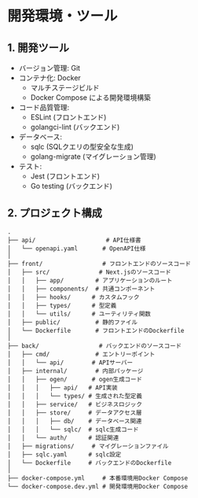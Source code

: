 # 開発環境・ツール

## 1. 開発ツール

- バージョン管理: Git
- コンテナ化: Docker
  - マルチステージビルド
  - Docker Compose による開発環境構築
- コード品質管理:
  - ESLint (フロントエンド)
  - golangci-lint (バックエンド)
- データベース:
  - sqlc (SQLクエリの型安全な生成)
  - golang-migrate (マイグレーション管理)
- テスト:
  - Jest (フロントエンド)
  - Go testing (バックエンド)

## 2. プロジェクト構成

```plaintext
.
├── api/                    # API仕様書
│   └── openapi.yaml       # OpenAPI仕様
│
├── front/                 # フロントエンドのソースコード
│   ├── src/              # Next.jsのソースコード
│   │   ├── app/         # アプリケーションのルート
│   │   ├── components/  # 共通コンポーネント
│   │   ├── hooks/      # カスタムフック
│   │   ├── types/      # 型定義
│   │   └── utils/      # ユーティリティ関数
│   ├── public/          # 静的ファイル
│   └── Dockerfile       # フロントエンドのDockerfile
│
├── back/                 # バックエンドのソースコード
│   ├── cmd/             # エントリーポイント
│   │   └── api/        # APIサーバー
│   ├── internal/        # 内部パッケージ
│   │   ├── ogen/       # ogen生成コード
│   │   │   ├── api/   # API実装
│   │   │   └── types/ # 生成された型定義
│   │   ├── service/   # ビジネスロジック
│   │   ├── store/     # データアクセス層
│   │   │   ├── db/    # データベース関連
│   │   │   └── sqlc/  # sqlc生成コード
│   │   └── auth/      # 認証関連
│   ├── migrations/     # マイグレーションファイル
│   ├── sqlc.yaml      # sqlc設定
│   └── Dockerfile     # バックエンドのDockerfile
│
├── docker-compose.yml     # 本番環境用Docker Compose
└── docker-compose.dev.yml # 開発環境用Docker Compose
```
